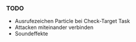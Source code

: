 ### TODO
- Ausrufezeichen Particle bei Check-Target Task
- Attacken miteinander verbinden
- Soundeffekte
